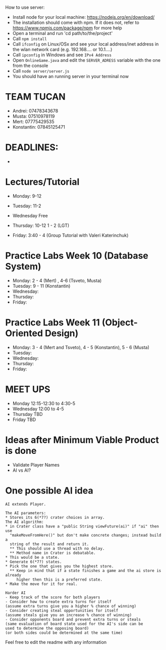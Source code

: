 How to use server:

* Install node for your local machine: https://nodejs.org/en/download/
* The installation should come with npm. If it does not, refer to https://www.npmjs.com/package/npm for more help
* Open a terminal and run 'cd path/to/the/project'
* Call `npm install`
* Call `ifconfig` on Linux/OSx and see your local address/inet address in the wlan network card (e.g. 192.168.... or 10.1....)
* Call `ipconfig` in Windows and see `IPv4 Address`
* Open `OnlineGame.java` and edit the `SERVER_ADRESS` variable with the one from the console
* Call `node server/server.js`
* You should have an running server in your terminal now

# TEAM TUCAN 


* Andrei: 07478343678
* Musta: 07510978119
* Mert: 07775429535
* Konstantin: 07845125471


# DEADLINES:
-

# Lectures/Tutorial #

* Monday: 9-12

* Tuesday: 11-2

* Wednesday Free 

* Thursday: 10-12
          1 - 2 (LGT)

* Friday: 3:40 - 4 (Group Tutorial with Valeri Katerinchuk)
       
# Practice Labs Week 10 (Database System) #

* Monday: 2 - 4 (Mert) , 4-6 (Tsveto, Musta)
* Tuesday: 9 - 11 (Konstantin)
* Wednesday: 
* Thursday: 
* Friday: 

# Practice Labs Week 11 (Object-Oriented Design)
* Monday: 3 - 4 (Mert and Tsveto), 4 - 5 (Konstantin), 5 - 6 (Musta)
* Tuesday: 
* Wednesday: 
* Thursday: 
* Friday: 

# MEET UPS #

* Monday 12:15-12:30 to 4:30-5
* Wednesday 12:00 to 4-5
* Thursday TBD
* Friday TBD

# Ideas after Minimum Viable Product is done 
* Validate Player Names 
* AI vs AI?

# One possible AI idea #
    
    AI extends Player.
    
    The AI parameters:
    * Stores its 6(*7?) crater choices in array.
    The AI algorithm:
    * in Crater class have a "public String viewFuture(ai)" if "ai" then use
      "makeMoveFromHere()" but don't make concrete changes; instead build a
      string of the result and return it.
      ** This should use a thread with no delay.
      ** Method name in Crater is debatable.
    * This would be a state.
    * Generate 6(*7?) states.
    * Pick the one that gives you the highest store.
      ** Keep in mind that if a state finishes a game and the ai store is already 
         higher then this is a preferred state.
    * Make the move for it for real.

    Harder AI
    - Keep track of the score for both players
    - Consider how to create extra turns for itself
    (assume extra turns give you a higher % chance of winning)
    - Consider creating steal opportunities for itself
    (assume steals give you an increase % chance of winning)
    - Consider opponents board and prevent extra turns or steals
    (same evaluation of board state used for the AI's side can be 
    used to determine the opposing board)
    (or both sides could be determined at the same time)

Feel free to edit the readme with any information